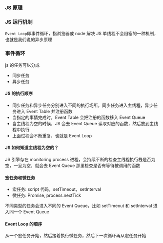 ### JS 原理

### JS 运行机制

`Event Loop`即事件循环，指浏览器或 node 解决 JS 单线程不会阻塞的一种机制，也就是我们说的异步原理

### 事件循环

js 的任务可以分成

- 同步任务
- 异步任务

#### JS 的执行顺序

- 同步任务和异步任务分别进入不同的执行场所，同步任务进入主线程，异步任务进入 Event Table 并注册函数
- 当指定的事情完成时，Event Table 会把注册的函数移入 Event Queue
- 当主线程为空的时候，JS 会去 Event Queue 读取对应的函数，然后放到主线程中执行
- 上面过程会不断重复，也就是 Event Loop

#### JS 如何知道主线程为空的？

JS 引擎存在 monitoring process 进程，会持续不断的检查主线程执行栈是否为空，一旦为空，就会去 Event Queue 那里检查是否有等待被调用的函数

#### 宏任务和微任务

- 宏任务: script 代码，setTimeout，setInterval
- 微任务: Promise, process.nextTick

不同类型的任务会进入不同的 Event Queue，比如 setTimeout 和 setInterval 进入同一个 Event Queue

#### Event Loop 的顺序

从一个宏任务开始，然后接着执行微任务，然后下一次循环再从宏任务开始
